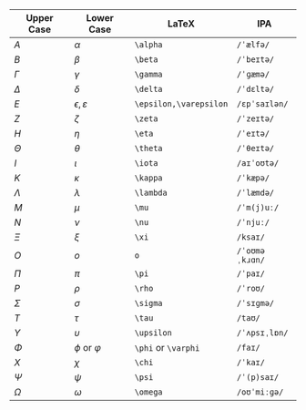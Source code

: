 
| Upper Case | Lower Case             | LaTeX                  | IPA            |
| ---------- | ---------------------- | ---------------------- | -------------- |
| $A$        | $\alpha$               | `\alpha`               | `/ˈælfə/`      |
| $B$        | $\beta$                | `\beta`                | `/ˈbeɪtə/`     |
| $\Gamma$   | $\gamma$               | `\gamma`               | `/ˈɡæmə/`      |
| $\Delta$   | $\delta$               | `\delta`               | `/ˈdɛltə/`     |
| $E$        | $\epsilon,\varepsilon$ | `\epsilon,\varepsilon` | `/ɛpˈsaɪlən/`  |
| $Z$        | $\zeta$                | `\zeta`                | `/ˈzeɪtə/`     |
| $H$        | $\eta$                 | `\eta`                 | `/ˈeɪtə/`      |
| $\Theta$   | $\theta$               | `\theta`               | `/ˈθeɪtə/`     |
| $I$        | $\iota$                | `\iota`                | `/aɪˈoʊtə/`    |
| $K$        | $\kappa$               | `\kappa`               | `/ˈkæpə/`      |
| $\Lambda$  | $\lambda$              | `\lambda`              | `/ˈlæmdə/`     |
| $M$        | $\mu$                  | `\mu`                  | `/ˈm(j)uː/`    |
| $N$        | $\nu$                  | `\nu`                  | `/ˈnjuː/`      |
| $\Xi$      | $\xi$                  | `\xi`                  | `/ksaɪ/`       |
| $O$        | $o$                    | `o`                    | `/ˈoʊməˌkɹɑn/` |
| $\Pi$      | $\pi$                  | `\pi`                  | `/ˈpaɪ/`       |
| $P$        | $\rho$                 | `\rho`                 | `/ˈroʊ/`       |
| $\Sigma$   | $\sigma$               | `\sigma`               | `/ˈsɪɡmə/`     |
| $T$        | $\tau$                 | `\tau`                 | `/taʊ/`        |
| $\Upsilon$ | $\upsilon$             | `\upsilon`             | `/ˈʌpsɪˌlɒn/`  |
| $\Phi$     | $\phi$ or $\varphi$    | `\phi` or `\varphi`    | `/faɪ/`        |
| $X$        | $\chi$                 | `\chi`                 | `/ˈkaɪ/`       |
| $\Psi$     | $\psi$                 | `\psi`                 | `/ˈ(p)saɪ/`    |
| $\Omega$   | $\omega$               | `\omega`               | `/oʊˈmiːɡə/`   |


